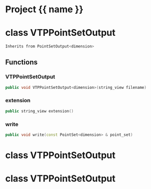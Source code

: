 <script setup>
import {useRoute} from 'vitepress'
const {path} = useRoute()
const tokens = path.split('/')
const words = tokens[2].split('-');
for (let i = 0; i < words.length; i++) {
    words[i] = words[i].charAt(0).toUpperCase() + words[i].slice(1);
    words[i] = words[i].replace('geode', 'Geode')
}
const name = words.join('-');
</script>
# Project {{ name }}

# class VTPPointSetOutput


```cpp
Inherits from PointSetOutput<dimension>
```



## Functions

### VTPPointSetOutput

```cpp
public void VTPPointSetOutput<dimension>(string_view filename)
```


### extension

```cpp
public string_view extension()
```


### write

```cpp
public void write(const PointSet<dimension> & point_set)
```




# class VTPPointSetOutput

# class VTPPointSetOutput

